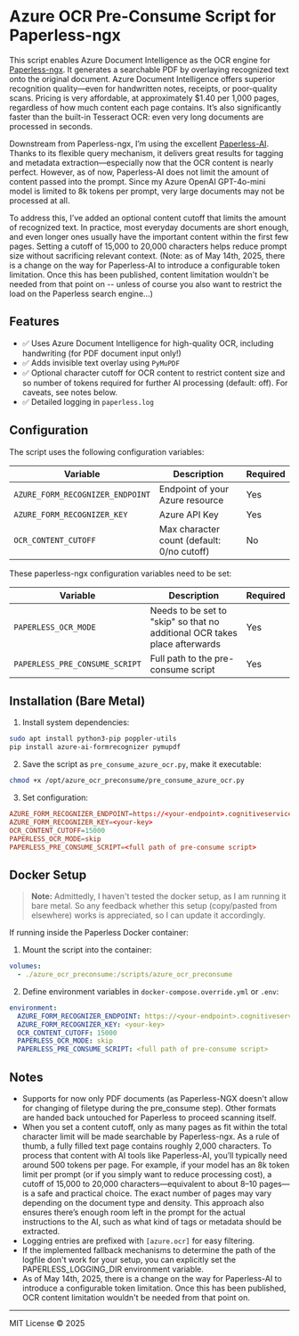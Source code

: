 # Azure OCR Pre-Consume Script for Paperless-ngx

This script enables Azure Document Intelligence as the OCR engine for [Paperless-ngx](https://github.com/paperless-ngx/paperless-ngx). It generates a searchable PDF by overlaying recognized text onto the original document. 
Azure Document Intelligence offers superior recognition quality—even for handwritten notes, receipts, or poor-quality scans. Pricing is very affordable, at approximately $1.40 per 1,000 pages, regardless of how much content each page contains. It’s also significantly faster than the built-in Tesseract OCR: even very long documents are processed in seconds.

Downstream from Paperless-ngx, I’m using the excellent [Paperless-AI](https://github.com/clusterzx/paperless-ai). Thanks to its flexible query mechanism, it delivers great results for tagging and metadata extraction—especially now that the OCR content is nearly perfect. However, as of now, Paperless-AI does not limit the amount of content passed into the prompt. Since my Azure OpenAI GPT-4o-mini model is limited to 8k tokens per prompt, very large documents may not be processed at all.

To address this, I’ve added an optional content cutoff that limits the amount of recognized text. In practice, most everyday documents are short enough, and even longer ones usually have the important content within the first few pages. Setting a cutoff of 15,000 to 20,000 characters helps reduce prompt size without sacrificing relevant context. (Note: as of May 14th, 2025, there is a change on the way for Paperless-AI to introduce a configurable token limitation. Once this has been published, content limitation wouldn't be needed from that point on -- unless of course you also want to restrict the load on the Paperless search engine...)

## Features

- ✅ Uses Azure Document Intelligence for high-quality OCR, including handwriting (for PDF document input only!)
- ✅ Adds invisible text overlay using `PyMuPDF`
- ✅ Optional character cutoff for OCR content to restrict content size and so number of tokens required for further AI processing (default: off). For caveats, see notes below.
- ✅ Detailed logging in `paperless.log`

## Configuration

The script uses the following configuration variables:

| Variable                       | Description                                 | Required |
|--------------------------------|---------------------------------------------|----------|
| `AZURE_FORM_RECOGNIZER_ENDPOINT` | Endpoint of your Azure resource             | Yes      |
| `AZURE_FORM_RECOGNIZER_KEY`      | Azure API Key                               | Yes      |
| `OCR_CONTENT_CUTOFF`             | Max character count (default: 0/no cutoff) | No   |

These paperless-ngx configuration variables need to be set:

| Variable                       | Description                                 | Required |
|--------------------------------|---------------------------------------------|----------|
| `PAPERLESS_OCR_MODE`             | Needs to be set to "skip" so that no additional OCR takes place afterwards | Yes   |
| `PAPERLESS_PRE_CONSUME_SCRIPT`   | Full path to the pre-consume script | Yes   |

## Installation (Bare Metal)

1. Install system dependencies:

```bash
sudo apt install python3-pip poppler-utils
pip install azure-ai-formrecognizer pymupdf
```

2. Save the script as `pre_consume_azure_ocr.py`, make it executable:

```bash
chmod +x /opt/azure_ocr_preconsume/pre_consume_azure_ocr.py
```

3. Set configuration:

```paperless.conf
AZURE_FORM_RECOGNIZER_ENDPOINT=https://<your-endpoint>.cognitiveservices.azure.com/
AZURE_FORM_RECOGNIZER_KEY=<your-key>
OCR_CONTENT_CUTOFF=15000
PAPERLESS_OCR_MODE=skip
PAPERLESS_PRE_CONSUME_SCRIPT=<full path of pre-consume script>
```

## Docker Setup

> **Note:** Admittedly, I haven't tested the docker setup, as I am running it bare metal. So any feedback whether this setup (copy/pasted from elsewhere) works is appreciated, so I can update it accordingly.

If running inside the Paperless Docker container:

1. Mount the script into the container:

```yaml
volumes:
  - ./azure_ocr_preconsume:/scripts/azure_ocr_preconsume
```

2. Define environment variables in `docker-compose.override.yml` or `.env`:

```yaml
environment:
  AZURE_FORM_RECOGNIZER_ENDPOINT: https://<your-endpoint>.cognitiveservices.azure.com/
  AZURE_FORM_RECOGNIZER_KEY: <your-key>
  OCR_CONTENT_CUTOFF: 15000
  PAPERLESS_OCR_MODE: skip
  PAPERLESS_PRE_CONSUME_SCRIPT: <full path of pre-consume script>
```

## Notes

- Supports for now only PDF documents (as Paperless-NGX doesn't allow for changing of filetype during the pre_consume step). Other formats are handed back untouched for Paperless to proceed scanning itself.
- When you set a content cutoff, only as many pages as fit within the total character limit will be made searchable by Paperless-ngx. As a rule of thumb, a fully filled text page contains roughly 2,000 characters. To process that content with AI tools like Paperless-AI, you’ll typically need around 500 tokens per page. For example, if your model has an 8k token limit per prompt (or if you simply want to reduce processing cost), a cutoff of 15,000 to 20,000 characters—equivalent to about 8–10 pages—is a safe and practical choice. The exact number of pages may vary depending on the document type and density. This approach also ensures there’s enough room left in the prompt for the actual instructions to the AI, such as what kind of tags or metadata should be extracted.
- Logging entries are prefixed with `[azure.ocr]` for easy filtering.
- If the implemented fallback mechanisms to determine the path of the logfile don't work for your setup, you can explicitly set the PAPERLESS_LOGGING_DIR environment variable.
- As of May 14th, 2025, there is a change on the way for Paperless-AI to introduce a configurable token limitation. Once this has been published, OCR content limitation wouldn't be needed from that point on.

---

MIT License © 2025

